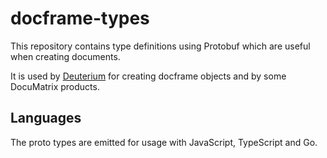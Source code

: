 # docframe-types
This repository contains type definitions using Protobuf which are useful when creating documents.

It is used by [Deuterium](https://d2lib.io) for creating docframe objects and by some DocuMatrix products.

## Languages
The proto types are emitted for usage with JavaScript, TypeScript and Go.

